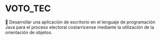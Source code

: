 # VOTO_TEC
	Desarrollar una aplicación de escritorio en el lenguaje de programación Java para el proceso electoral costarricense mediante la utilización de la orientación de objetos.
